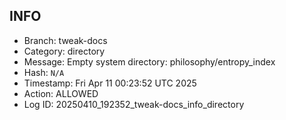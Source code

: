 ## INFO
- Branch: tweak-docs
- Category: directory
- Message: Empty system directory: philosophy/entropy_index
- Hash: `N/A`
- Timestamp: Fri Apr 11 00:23:52 UTC 2025
- Action: ALLOWED
- Log ID: 20250410_192352_tweak-docs_info_directory
